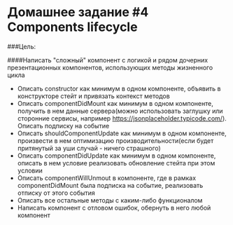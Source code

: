 # Домашнее задание #4 Components lifecycle

###Цель:

####Написать "сложный" компонент с логикой и рядом дочерних презентационных компонентов, использующих методы жизненного цикла

- Описать constructor как минимум в одном компоненте, объявить в конструкторе стейт и привязать контекст методов
- Описать componentDidMount как минимум в одном компоненте, получить в нем данные сервера(можно использовать заглушку или сторонние сервисы, например https://jsonplaceholder.typicode.com/). Описать подписку на событие
- Описать shouldComponentUpdate как минимум в одном компоненте, произвести в нем оптимизацию производительности(если будет притянутый за уши случай - ничего страшного)
- Описать componentDidUpdate как минимум в одном компоненте, описать в нем условие реализовать обновление стейта при этом условии
- Описать componentWillUnmout в компоненте, где в рамках componentDidMount была подписка на событие, реализовать отписку от этого события
- Описать все остальные методы с каким-либо функционалом
- Написать компонент с отловом ошибок, обернуть в него любой компонент

